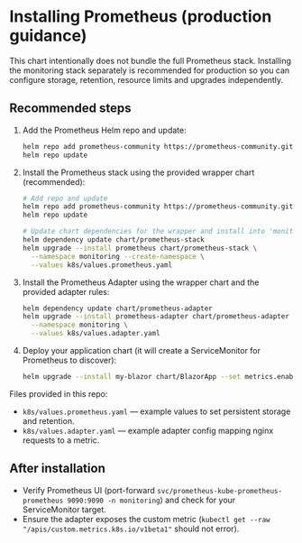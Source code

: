 Installing Prometheus (production guidance)
=========================================

This chart intentionally does not bundle the full Prometheus stack. Installing the monitoring stack separately is recommended for production so you can configure storage, retention, resource limits and upgrades independently.

Recommended steps
-----------------

1) Add the Prometheus Helm repo and update:
   ```bash
   helm repo add prometheus-community https://prometheus-community.github.io/helm-charts
   helm repo update
   ```

2) Install the Prometheus stack using the provided wrapper chart (recommended):
   ```bash
   # Add repo and update
   helm repo add prometheus-community https://prometheus-community.github.io/helm-charts
   helm repo update

   # Update chart dependencies for the wrapper and install into 'monitoring'
   helm dependency update chart/prometheus-stack
   helm upgrade --install prometheus chart/prometheus-stack \
     --namespace monitoring --create-namespace \
     --values k8s/values.prometheus.yaml
   ```

3) Install the Prometheus Adapter using the wrapper chart and the provided adapter rules:
   ```bash
   helm dependency update chart/prometheus-adapter
   helm upgrade --install prometheus-adapter chart/prometheus-adapter \
     --namespace monitoring \
     --values k8s/values.adapter.yaml
   ```

4) Deploy your application chart (it will create a ServiceMonitor for Prometheus to discover):
   ```bash
   helm upgrade --install my-blazor chart/BlazorApp --set metrics.enabled=true
   ```

Files provided in this repo:
- `k8s/values.prometheus.yaml` — example values to set persistent storage and retention.
- `k8s/values.adapter.yaml` — example adapter config mapping nginx requests to a metric.

After installation
------------------
- Verify Prometheus UI (port-forward `svc/prometheus-kube-prometheus-prometheus 9090:9090 -n monitoring`) and check for your ServiceMonitor target.
- Ensure the adapter exposes the custom metric (`kubectl get --raw "/apis/custom.metrics.k8s.io/v1beta1"` should not error).
